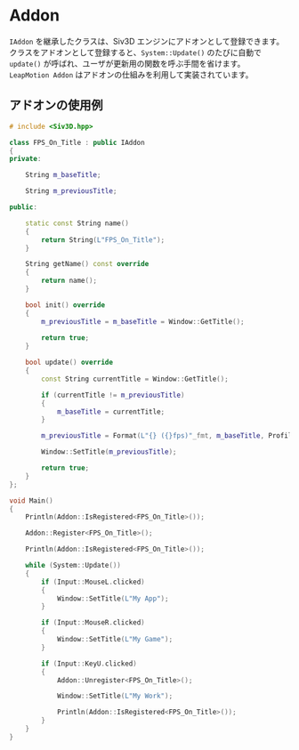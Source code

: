 ﻿# Addon
`IAddon` を継承したクラスは、Siv3D エンジンにアドオンとして登録できます。  
クラスをアドオンとして登録すると、`System::Update()` のたびに自動で `update()` が呼ばれ、ユーザが更新用の関数を呼ぶ手間を省けます。  
`LeapMotion Addon` はアドオンの仕組みを利用して実装されています。

## アドオンの使用例

```cpp
# include <Siv3D.hpp>

class FPS_On_Title : public IAddon
{
private:

	String m_baseTitle;

	String m_previousTitle;

public:

	static const String name()
	{
		return String(L"FPS_On_Title");
	}

	String getName() const override
	{
		return name();
	}

	bool init() override
	{
		m_previousTitle = m_baseTitle = Window::GetTitle();
		
		return true;
	}

	bool update() override
	{
		const String currentTitle = Window::GetTitle();

		if (currentTitle != m_previousTitle)
		{
			m_baseTitle = currentTitle;
		}

		m_previousTitle = Format(L"{} ({}fps)"_fmt, m_baseTitle, Profiler::FPS());

		Window::SetTitle(m_previousTitle);

		return true;
	}
};

void Main()
{
	Println(Addon::IsRegistered<FPS_On_Title>());

	Addon::Register<FPS_On_Title>();

	Println(Addon::IsRegistered<FPS_On_Title>());

	while (System::Update())
	{
		if (Input::MouseL.clicked)
		{
			Window::SetTitle(L"My App");
		}

		if (Input::MouseR.clicked)
		{
			Window::SetTitle(L"My Game");
		}

		if (Input::KeyU.clicked)
		{
			Addon::Unregister<FPS_On_Title>();

			Window::SetTitle(L"My Work");

			Println(Addon::IsRegistered<FPS_On_Title>());
		}
	}
}
```
